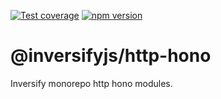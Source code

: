[![Test coverage](https://codecov.io/gh/inversify/monorepo/branch/main/graph/badge.svg?flag=%40inversifyjs%2Fhttp-hono)](https://codecov.io/gh/inversify/monorepo/branch/main/graph/badge.svg?flag=%40inversifyjs%2Fhttp-hono) [![npm version](https://img.shields.io/github/package-json/v/inversify/monorepo?filename=packages%2Fhttp%2Flibraries%2Fhono%2Fpackage.json&style=plastic)](https://www.npmjs.com/package/@inversifyjs/http-hono)

# @inversifyjs/http-hono

Inversify monorepo http hono modules.

